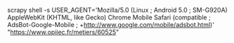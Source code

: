 scrapy shell -s USER_AGENT='Mozilla/5.0 (Linux ; Android 5.0 ; SM-G920A) AppleWebKit (KHTML, like Gecko) Chrome Mobile Safari (compatible ; AdsBot-Google-Mobile ; +http://www.google.com/mobile/adsbot.html)'  "https://www.opiiec.fr/metiers/60525"